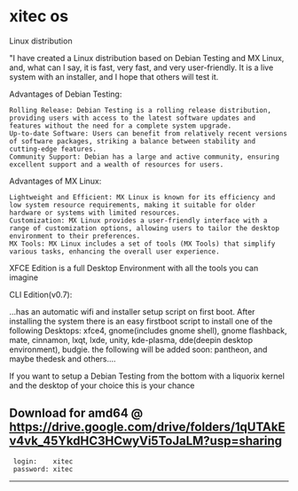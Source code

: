 # xitec os
Linux distribution

"I have created a Linux distribution based on Debian Testing and MX Linux, and, what can I say, it is fast, very fast, and very user-friendly. It is a live system with an installer, and I hope that others will test it.

Advantages of Debian Testing:

    Rolling Release: Debian Testing is a rolling release distribution, providing users with access to the latest software updates and features without the need for a complete system upgrade.
    Up-to-date Software: Users can benefit from relatively recent versions of software packages, striking a balance between stability and cutting-edge features.
    Community Support: Debian has a large and active community, ensuring excellent support and a wealth of resources for users.

Advantages of MX Linux:

    Lightweight and Efficient: MX Linux is known for its efficiency and low system resource requirements, making it suitable for older hardware or systems with limited resources.
    Customization: MX Linux provides a user-friendly interface with a range of customization options, allowing users to tailor the desktop environment to their preferences.
    MX Tools: MX Linux includes a set of tools (MX Tools) that simplify various tasks, enhancing the overall user experience.

XFCE Edition is a full Desktop Environment with all the tools you can imagine

CLI Edition(v0.7):

...has an automatic wifi and installer setup script on first boot. After installing the system there is an easy firstboot script to install one of the following Desktops:
xfce4, gnome(includes gnome shell), gnome flashback, mate, cinnamon, lxqt, lxde, unity, kde-plasma, dde(deepin desktop environment), budgie.
the following will be added soon: pantheon, and maybe thedesk and others....

If you want to setup a Debian Testing from the bottom with a liquorix kernel and the desktop of your choice this is your chance

Download for amd64 @ https://drive.google.com/drive/folders/1qUTAkEv4vk_45YkdHC3HCwyVi5ToJaLM?usp=sharing
----------------------------------------------------
     login:    xitec
     password: xitec
----------------------------------------------------
